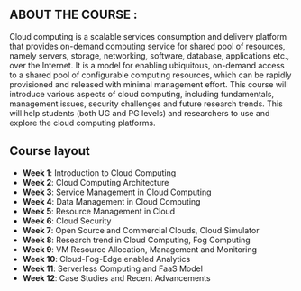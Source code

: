 
## ABOUT THE COURSE :
Cloud computing is a scalable services consumption and delivery platform that provides on-demand computing service for shared pool of resources, namely servers, storage, networking, software, database, applications etc., over the Internet. It is a model for enabling ubiquitous, on-demand access to a shared pool of configurable computing resources, which can be rapidly provisioned and released with minimal management effort. This course will introduce various aspects of cloud computing, including fundamentals, management issues, security challenges and future research trends. This will help students (both UG and PG levels) and researchers to use and explore the cloud computing platforms.

## Course layout
- **Week 1**: Introduction to Cloud Computing
- **Week 2**: Cloud Computing Architecture
- **Week 3**: Service Management in Cloud Computing
- **Week 4**: Data Management in Cloud Computing
- **Week 5**: Resource Management in Cloud
- **Week 6**: Cloud Security
- **Week 7**: Open Source and Commercial Clouds, Cloud Simulator
- **Week 8**: Research trend in Cloud Computing, Fog Computing
- **Week 9**: VM Resource Allocation, Management and Monitoring
- **Week 10**: Cloud-Fog-Edge enabled Analytics
- **Week 11**: Serverless Computing and FaaS Model
- **Week 12**: Case Studies and Recent Advancements
